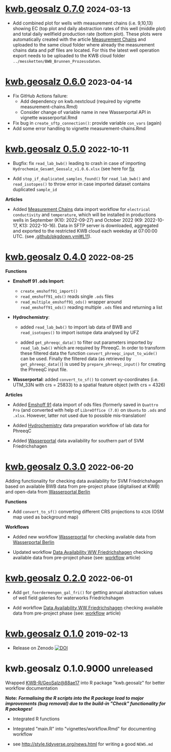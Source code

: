 # [kwb.geosalz 0.7.0](https://github.com/KWB-R/kwb.geosalz/releases/tag/v0.7.0) <small>2024-03-13</small>

* Add combined plot for wells with measurement chains (i.e. 9,10,13) showing 
EC (top plot and daily abstraction rates of this well (middle plot) and total 
daily wellfield production rate (bottom plot). These plots were automatically 
created with the article [Measurement Chains](../articles/measurement-chains.html)
and uploaded to the same cloud folder where already the measurement chains data
and pdf files are located. For this the latest well operation export needs to be 
uploaded to the KWB cloud folder `../messketten/BWB_Brunnen_Prozessdaten`. 

# [kwb.geosalz 0.6.0](https://github.com/KWB-R/kwb.geosalz/releases/tag/v0.6.0) <small>2023-04-14</small>

* Fix GitHub Actions failure: 
    - Add dependency on kwb.nextcloud (required by vignette
    measurement-chains.Rmd)
    - Consider change of variable name in new Wasserportal API in vignette
    wasserportal.Rmd
* Fix bug in `create_sftp_connection()`: provide variable `con_vars` (again)
* Add some error handling to vignette measurement-chains.Rmd

# [kwb.geosalz 0.5.0](https://github.com/KWB-R/kwb.geosalz/releases/tag/v0.5.0) <small>2022-10-11</small>

* Bugfix: fix `read_lab_bwb()` leading to crash in case of importing `Hydrochemie_Gesamt_Geosalz_v1.0.6.xlsx`
(see here for [fix](https://github.com/KWB-R/kwb.geosalz/commit/9ea71f2eecaa1ba31ea34d780447969e47d317a8])


* Add `stop_if_duplicated_samples_found()` for `read_lab_bwb()` and `read_isotopes()` to 
throw error in case imported dataset contains duplicated `sample_id` 


**Articles**

- Added [Measurement Chains](../articles/measurement-chains.html) data import 
workflow for `electrical conductivity` and `temperature`, which will be installed 
in productions wells in September (K10: 2022-09-27)  and October 2022 (K9: 2022-10-17,
K13: 2022-10-16). Data in SFTP server is downloaded, aggregated and exported to 
the restricted KWB cloud each weekday at 07:00:00 UTC. (see [.github/pkgdown.yml#L11](https://github.com/KWB-R/kwb.geosalz/blob/master/.github/workflows/pkgdown.yaml#L11)).


# [kwb.geosalz 0.4.0](https://github.com/KWB-R/kwb.geosalz/releases/tag/v0.4.0) <small>2022-08-25</small>


**Functions**

* **Emshoff 91 .ods Import**: 
  - `create_emshoff91_import()`
  - `read_emshoff91_ods()` reads single `.ods` files
  -  `read_multiple_emshoff91_ods()` wrapper around `read_emshoff91_ods()` 
  reading multiple `.ods` files and returning a list

* **Hydrochemistry**: 

  - added `read_lab_bwb()` to import lab data of BWB and `read_isotopes()` to 
  import isotope data analysed by UFZ
  
  - added `get_phreeqc_data()` to filter out parameters imported by `read_lab_bwb()`
  which are required by PhreeqC. In order to transform these filtered data 
  the function `convert_phreeqc_input_to_wide()` can be used. Finally the filtered 
  data (as retrieved by `get_phreeqc_data()`) is used by `prepare_phreeqc_input()`
  for creating the PhreeqC input file.

* **Wasserportal**: added `convert_to_sf()` to convert xy-coordinates (i.e. UTM_33N 
with crs = 25833) to a spatial feature object (with crs = 4326)

**Articles**

- Added [Emshoff 91](../articles/emshoff91.html) data import of ods files (formerly 
saved in `Quattro Pro` (and converted with help of `LibreOffice (7.0)` on `Ubuntu` 
to `.ods` and `.xlsx`. However, latter not used due to possible mis-translation!  


- Added [Hydrochemistry](../articles/hydrochemistry.html) data preparation workflow 
of lab data for PhreeqC  

- Added [Wasserportal](../articles/wasserportal.html) data availability for southern 
part of SVM Friedrichshagen


# [kwb.geosalz 0.3.0](https://github.com/KWB-R/kwb.geosalz/releases/tag/v0.3.0) <small>2022-06-20</small>

Adding functionality for checking data availability for SVM Friedrichshagen based on available BWB data from pre-project phase (digitalised at KWB) and open-data from [Wasserportal Berlin](https://wasserportal.berlin.de)

**Functions**

* Add `convert_to_sf()` converting different CRS projections to `4326` (OSM map used as background map)


**Workflows**

* Added new workflow [Wasserportal](../articles/wasserportal.html) for  checking available data from [Wasserportal Berlin](https://wasserportal.berlin.de)

* Updated workflow [Data Availability WW Friedrichshagen](../articles/data-availability_fri.html) checking available data from pre-project phase (see: [workflow](../articles/workflow.html) article)


# [kwb.geosalz 0.2.0](https://github.com/KWB-R/kwb.geosalz/releases/tag/v0.2.0) <small>2022-06-01</small>

* Add `get_foerdermengen_gal_fri()` for getting annual abstraction values of 
well field galeries for waterworks Friedrichshagen

* Add workflow [Data Availability WW Friedrichshagen](../articles/data-availability_fri.html) checking available data 
from pre-project phase (see: [workflow](../articles/workflow.html) article)

# [kwb.geosalz 0.1.0](https://github.com/KWB-R/kwb.geosalz/releases/tag/v0.1.0) <small>2019-02-13</small>

* Release on Zenodo [![DOI](https://zenodo.org/badge/DOI/10.5281/zenodo.2563870.svg)](https://doi.org/10.5281/zenodo.2563870)


# kwb.geosalz 0.1.0.9000 <small>unreleased</small>

Wrapped [KWB-R/GeoSalz@88ae17](https://github.com/KWB-R/GeoSalz/commit/88ae176dda93ba7b8c1fea6895b00b119704ec13) 
into R package "kwb.geosalz" for better workflow documentation 


**Note:**
***Formalising the R scripts into the R package lead to major improvements (bug 
removal) due to the build-in "Check" functionality for R packages!***


* Integrated R functions
* Integrated "main.R" into "vignettes/workflow.Rmd" for documenting workflow

* see http://style.tidyverse.org/news.html for writing a good `NEWS.md`


